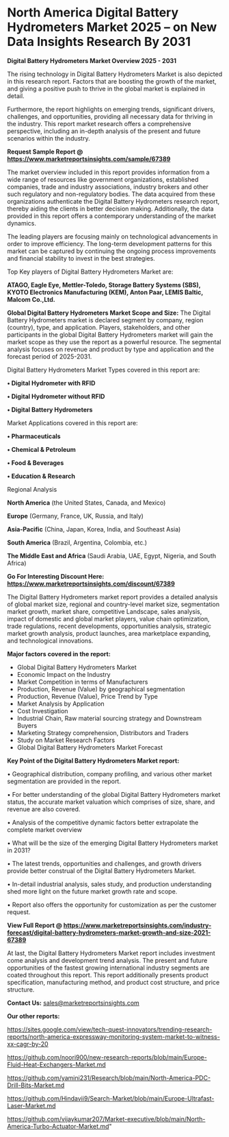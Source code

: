 # North America Digital Battery Hydrometers Market 2025 – on New Data Insights Research By 2031

<Strong> Digital Battery Hydrometers Market Overview 2025 - 2031</strong>

The rising technology in Digital Battery Hydrometers Market is also depicted in this research report. Factors that are boosting the growth of the market, and giving a positive push to thrive in the global market is explained in detail.

Furthermore, the report highlights on emerging trends, significant drivers, challenges, and opportunities, providing all necessary data for thriving in the industry. This report market research offers a comprehensive perspective, including an in-depth analysis of the present and future scenarios within the industry.

<strong>Request Sample Report @ <a href=https://www.marketreportsinsights.com/sample/67389>https://www.marketreportsinsights.com/sample/67389</a></strong>

The market overview included in this report provides information from a wide range of resources like government organizations, established companies, trade and industry associations, industry brokers and other such regulatory and non-regulatory bodies. The data acquired from these organizations authenticate the Digital Battery Hydrometers research report, thereby aiding the clients in better decision making. Additionally, the data provided in this report offers a contemporary understanding of the market dynamics.

The leading players are focusing mainly on technological advancements in order to improve efficiency. The long-term development patterns for this market can be captured by continuing the ongoing process improvements and financial stability to invest in the best strategies.

Top Key players of Digital Battery Hydrometers Market are:

<strong>ATAGO, Eagle Eye, Mettler-Toledo, Storage Battery Systems (SBS), KYOTO Electronics Manufacturing (KEM), Anton Paar, LEMIS Baltic, Malcom Co.,Ltd.</strong>

<strong><b>Global Digital Battery Hydrometers Market Scope and Size:</b></strong>
The Digital Battery Hydrometers market is declared segment by company, region (country), type, and application. Players, stakeholders, and other participants in the global Digital Battery Hydrometers market will gain the market scope as they use the report as a powerful resource. The segmental analysis focuses on revenue and product by type and application and the forecast period of 2025-2031.

Digital Battery Hydrometers Market Types covered in this report are:

<strong>• Digital Hydrometer with RFID

• Digital Hydrometer without RFID

• Digital Battery Hydrometers</strong>

Market Applications covered in this report are:

<strong>• Pharmaceuticals

• Chemical & Petroleum

• Food & Beverages

• Education & Research</strong> 

Regional Analysis

<strong>North America</strong> (the United States, Canada, and Mexico)

<strong>Europe</strong> (Germany, France, UK, Russia, and Italy)

<strong>Asia-Pacific</strong> (China, Japan, Korea, India, and Southeast Asia)

<strong>South America</strong> (Brazil, Argentina, Colombia, etc.)

<strong>The Middle East and Africa</strong> (Saudi Arabia, UAE, Egypt, Nigeria, and South Africa)

<strong>Go For Interesting Discount Here: <a href=https://www.marketreportsinsights.com/discount/67389>https://www.marketreportsinsights.com/discount/67389</a></strong>

The Digital Battery Hydrometers market report provides a detailed analysis of global market size, regional and country-level market size, segmentation market growth, market share, competitive Landscape, sales analysis, impact of domestic and global market players, value chain optimization, trade regulations, recent developments, opportunities analysis, strategic market growth analysis, product launches, area marketplace expanding, and technological innovations.

<strong><b>Major factors covered in the report:</b></strong>
<ul>
  <li>Global Digital Battery Hydrometers Market </li>
  <li>Economic Impact on the Industry</li>
  <li>Market Competition in terms of Manufacturers</li>
  <li>Production, Revenue (Value) by geographical segmentation</li>
  <li>Production, Revenue (Value), Price Trend by Type</li>
  <li>Market Analysis by Application</li>
  <li>Cost Investigation</li>
  <li>Industrial Chain, Raw material sourcing strategy and Downstream Buyers</li>
  <li>Marketing Strategy comprehension, Distributors and Traders</li>
  <li>Study on Market Research Factors</li>
  <li>Global Digital Battery Hydrometers Market Forecast</li>
</ul>

<strong><b>Key Point of the Digital Battery Hydrometers Market report:</b></strong>

• Geographical distribution, company profiling, and various other market segmentation are provided in the report.

• For better understanding of the global Digital Battery Hydrometers market status, the accurate market valuation which comprises of size, share, and revenue are also covered.

• Analysis of the competitive dynamic factors better extrapolate the complete market overview

• What will be the size of the emerging Digital Battery Hydrometers market in 2031?

• The latest trends, opportunities and challenges, and growth drivers provide better construal of the Digital Battery Hydrometers Market.

• In-detail industrial analysis, sales study, and production understanding shed more light on the future market growth rate and scope.

• Report also offers the opportunity for customization as per the customer request.

<strong><b>View Full Report @ <a href=https://www.marketreportsinsights.com/industry-forecast/digital-battery-hydrometers-market-growth-and-size-2021-67389>https://www.marketreportsinsights.com/industry-forecast/digital-battery-hydrometers-market-growth-and-size-2021-67389</a></b></strong>


At last, the Digital Battery Hydrometers Market report includes investment come analysis and development trend analysis. The present and future opportunities of the fastest growing international industry segments are coated throughout this report. This report additionally presents product specification, manufacturing method, and product cost structure, and price structure.

<strong>Contact Us:</strong>
sales@marketreportsinsights.com

<strong>Our other reports:</strong>

<a href=https://sites.google.com/view/tech-quest-innovators/trending-research-reports/north-america-expressway-monitoring-system-market-to-witness-xx-cagr-by-20>https://sites.google.com/view/tech-quest-innovators/trending-research-reports/north-america-expressway-monitoring-system-market-to-witness-xx-cagr-by-20</a>

<a href=https://github.com/noori900/new-research-reports/blob/main/Europe-Fluid-Heat-Exchangers-Market.md>https://github.com/noori900/new-research-reports/blob/main/Europe-Fluid-Heat-Exchangers-Market.md</a>

<a href=https://github.com/yamini231/Research/blob/main/North-America-PDC-Drill-Bits-Market.md>https://github.com/yamini231/Research/blob/main/North-America-PDC-Drill-Bits-Market.md</a>

<a href=https://github.com/Hindavii9/Search-Market/blob/main/Europe-Ultrafast-Laser-Market.md>https://github.com/Hindavii9/Search-Market/blob/main/Europe-Ultrafast-Laser-Market.md</a>

<a href=https://github.com/vijaykumar207/Market-executive/blob/main/North-America-Turbo-Actuator-Market.md>https://github.com/vijaykumar207/Market-executive/blob/main/North-America-Turbo-Actuator-Market.md</a>"
